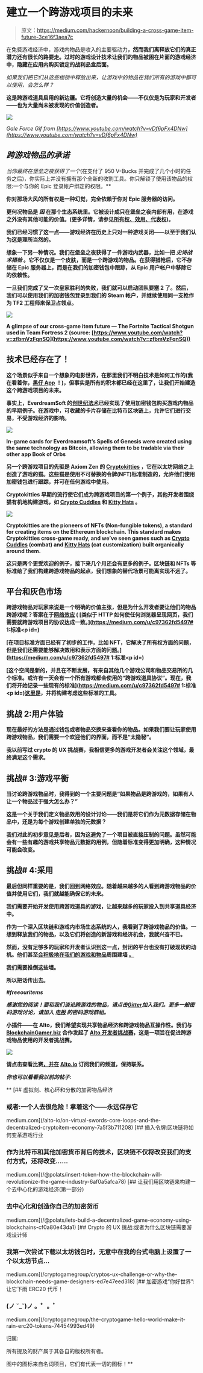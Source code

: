 # 建立一个跨游戏项目的未来

> 原文：<https://medium.com/hackernoon/building-a-cross-game-item-future-3ce16f3aea7c>

在免费游戏经济中，游戏内物品是收入的主要驱动力[](https://www.gamasutra.com/view/news/320376/Fortnite_revenue_tops_100M_on_iOS_after_90_days.php)**，然而我们离释放它们的真正潜力还有很长的路要走。过时的游戏设计技术让我们的物品被困在片面的游戏经济中，隐藏在应用内购买锁定的战利品盒后面。**

*如果我们把它们从这些枷锁中释放出来，让游戏中的物品在我们所有的游戏中都可以使用，会怎么样？*

**这是跨游戏道具启用的新边疆。它将创造大量的机会——不仅仅是为玩家和开发者——也为大量尚未被发现的价值创造者。**

*![](img/d3fba20b8f7a39ce9898899f08970250.png)*

*Gale Force Gif from [https://www.youtube.com/watch?v=vDf6pFx4DNw](https://www.youtube.com/watch?v=vDf6pFx4DNw)*

## *跨游戏物品的承诺*

*当你最终在堡垒之夜获得了一个*(在支付了 950 V-Bucks 并完成了几个小时的任务之后)，你实际上并没有拥有那个全新的收割工具。你只解锁了使用该物品的权限:一个与你的 Epic 登录帐户绑定的权限。**

**你对那场大风的所有权是一种幻觉，完全依赖于你对 Epic 服务器的访问。**

**更何况物品是 ***困*** 在那个生态系统里。它被设计成只在堡垒之夜内部有用，在游戏之外没有其他可能的价值。(更多详情，请参见[所有权、效用、代表权](/alto-io/what-makes-an-in-game-item-a-cryptoitem-part-1-b3802525bf20))。**

**我们已经习惯了这一点——游戏经济在历史上只对一种游戏关闭——以至于我们认为这是理所当然的。**

**想象一下另一种情况。我们在堡垒之夜获得了一件游戏内武器，比如一把 ***史诗战术猎枪*** 。它不仅仅是一个皮肤，而是一个跨游戏的物品。在获得猎枪后，它不存储在 Epic 服务器上，而是在我们的加密钱包中跟踪，从 Epic 用户帐户中移除它的依赖性。**

**一旦我们完成了又一次皇家胜利的失败，我们就可以启动团队要塞 2 了。然后，我们可以使用我们的加密钱包登录到我们的 Steam 帐户，并继续使用同一支枪作为 TF2 工程师来保卫占领点。**

**![](img/3da271fcc0b1167ee9eff36dd09afda5.png)**

**A glimpse of our cross-game item future — The Fortnite Tactical Shotgun used in Team Fortress 2 (source: [https://www.youtube.com/watch?v=zfbmVzFqnSQ](https://www.youtube.com/watch?v=zfbmVzFqnSQ))**

## **技术已经存在了！**

**这个场景似乎来自一个想象的电影世界，在那里我们不明白技术是如何工作的(我在看着你，[黑仔 App](https://www.rottentomatoes.com/m/killer_app/) ！)，但事实是所有的积木都已经在这里了，让我们开始建造这个跨游戏项目的未来。**

**事实上，EverdreamSoft 的[创世纪法术](https://spellsofgenesis.com/)已经实现了使用加密钱包购买游戏内物品的早期例子。在游戏中，可收藏的卡片存储在比特币区块链上，允许它们进行交易，不受游戏经济的影响。**

**![](img/b5ba873b6509f4620f97b9d576c76567.png)**

**In-game cards for Everdreamsoft’s Spells of Genesis were created using the same technology as Bitcoin, allowing them to be tradable via their other app Book of Orbs**

**另一个跨游戏项目的先驱是 Axiom Zen 的 [Cryptokitties](https://www.cryptokitties.co/) ，它在以太坊网络之上创造了游戏的猫。这些猫是使用不可替换的令牌(NFT)标准制造的，允许他们使用加密钱包进行跟踪，并可在任何游戏中使用。**

**Cryptokitties 早期的流行使它们成为跨游戏项目的第一个例子，其他开发者围绕猫有机地构建游戏，如 [Crypto Cuddles](https://cryptocuddles.com/) 和 [Kitty Hats](https://kittyhats.co/) 。**

**![](img/b4e8a701ac7423539ff771c02738fe17.png)**

**Cryptokitties are the pioneers of NFTs (Non-fungible tokens), a standard for creating items on the Ethereum blockchain. This standard makes Cryptokitties cross-game ready, and we’ve seen games such as [Crypto Cuddles](https://cryptocuddles.com/) (combat) and [Kitty Hats](https://kittyhats.co/) (cat customization) built organically around them.**

**这只是两个更受欢迎的例子，接下来几个月还会有更多的例子。区块链和 NFTs 等标准给了我们构建跨游戏物品的起点，我们想象的替代场景可能离实现不远了。**

## **平台和灰色市场**

**跨游戏物品对玩家来说是一个明确的价值主张，但是为什么开发者要让他们的物品跨游戏呢？答案在于[网络效应](https://en.wikipedia.org/wiki/Network_effect) ( [类似于 HTTP 如何使任何浏览器呈现网页，我们需要就跨游戏项目的协议达成一致。](https://medium.com/u/c97362fd5497# 1:标准</h2><p id=)**

**[在项目标准方面已经有了初步的工作，比如 NFT，它解决了所有权方面的问题，但是我们还需要能够解决效用和表示方面的问题。](https://medium.com/u/c97362fd5497# 1:标准</h2><p id=)**

**[这个空间是新的，并且在不断发展，有来自其他几个游戏公司和物品交易所的几个标准。或许有一天会有一个所有游戏都会使用的“跨游戏道具协议”。现在，我们将开始记录一些现有的标准](https://medium.com/u/c97362fd5497# 1:标准</h2><p id=)[这里是](https://github.com/alto-io/cross-game-items)，并将构建考虑这些标准的工具。**

## **挑战 2:用户体验**

**现在最好的方法是通过钱包或者物品交换来查看你的物品。如果我们要让玩家使用跨游戏物品，我们需要一个欢迎他们的界面，而不是“太隐秘”。**

**我以前写过 crypto 的 UX 挑战赛，我相信更多的游戏开发者会关注这个领域，最终满足这个需求。**

## **挑战# 3:游戏平衡**

**当讨论跨游戏物品时，我得到的一个主要问题是“如果物品是跨游戏的，如果有人让一个物品过于强大怎么办？”**

**这是一个关于我们定义物品效用的设计讨论——我们是将它们作为元数据存储在物品中，还是为每个游戏创建单独的元数据？**

**我们对此的初步意见是后者，因为这避免了一个项目被直接压制的问题。虽然可能会有一些有趣的游戏共享物品元数据的用例，但随着标准变得更加明确，这种情况可能会改变。**

## **挑战# 4:采用**

**最后但同样重要的是，我们回到网络效应。随着越来越多的人看到跨游戏物品的价值并使用它们，我们就越能确保它的未来。**

**我们需要开始开发使用跨游戏道具的游戏，让越来越多的玩家投入到共享道具经济中。**

**作为一个深入区块链和游戏内市场生态系统的人，我看到了跨游戏物品的价值。一想到释放我们的物品，以及它们将创造的新游戏和经济机会，我就兴奋不已。**

**然而，没有足够多的玩家和开发者认识到这一点，封闭的平台也没有打破现状的动机。他们甚至[会积极地在我们的游戏和物品](https://www.polygon.com/2018/6/12/17453978/this-fortnite-account-is-associated-with-a-platform-which-does-not-allow-it-to-operate-on-switch)周围建墙 [。](https://variety.com/2018/gaming/news/valve-steam-link-ios-blocked-1202821705/)**

**我们需要推倒这些墙。**

**所以把话传出去。**

*****#freeouritems*****

***感谢您的阅读！要和我们谈论跨游戏的物品，请点击*[*Gitter*](https://gitter.im/cross-game-items/)*加入我们。更多一般密码游戏讨论，请加入* [*电报*](https://t.me/cryptogamegroup) *的密码游戏群组。***

**小插件——在 Alto，我们希望实现共享物品经济和跨游戏物品互操作性。我们与 [BlockchainGamer.biz](http://blockchaingamer.biz/) 合作发起了 [Alto 开发者挑战赛](https://contest.alto.io/)，这是一项旨在促进跨游戏物品使用的开发者挑战赛。**

**![](img/a2abbb531dea2fd2ea49a290eea75620.png)**

**请点击查看比赛[，并在](https://contest.alto.io/) [Alto.io](https://www.alto.io/) 订阅我们的频道，保持联系。**

***你也可以看看我以前的帖子:***

**[](/alto-io/on-virtual-swords-core-loops-and-the-decentralized-cryptoitem-economy-7a5f3b711208) [## 虚拟剑、核心环和分散的加密物品经济

### 或者:一个人去很危险！拿着这个——永远保存它

medium.com](/alto-io/on-virtual-swords-core-loops-and-the-decentralized-cryptoitem-economy-7a5f3b711208) [](/@polats/insert-token-how-the-blockchain-will-revolutionize-the-game-industry-6af0a5afca78) [## 插入令牌:区块链将如何变革游戏行业

### 作为比特币和其他加密货币背后的技术，区块链不仅将改变我们的支付方式，还将改变……

medium.com](/@polats/insert-token-how-the-blockchain-will-revolutionize-the-game-industry-6af0a5afca78) [](/@polats/lets-build-a-decentralized-game-economy-using-blockchains-cf0a80e43da1) [## 让我们用区块链来构建一个去中心化的游戏经济(第一部分)

### 去中心化和创造你自己的加密货币

medium.com](/@polats/lets-build-a-decentralized-game-economy-using-blockchains-cf0a80e43da1) [](/cryptogamegroup/cryptos-ux-challenge-or-why-the-blockchain-needs-game-designers-ed7e47eed318) [## Crypto 的 UX 挑战:或者为什么区块链需要游戏设计师

### 我第一次尝试下载以太坊钱包时，无意中在我的台式电脑上设置了一个以太坊节点…

medium.com](/cryptogamegroup/cryptos-ux-challenge-or-why-the-blockchain-needs-game-designers-ed7e47eed318) [](/cryptogamegroup/the-cryptogame-hello-world-make-it-rain-erc20-tokens-74454993ed49) [## 加密游戏“你好世界”:让它下雨 ERC20 代币！

### (ノ ˘_˘)ノ 。゜。ﾟ

medium.com](/cryptogamegroup/the-cryptogame-hello-world-make-it-rain-erc20-tokens-74454993ed49) 

归属:

所有提及的财产属于其各自的版权所有者。

图中的图标来自名词项目，它们有代表一切的图标！**